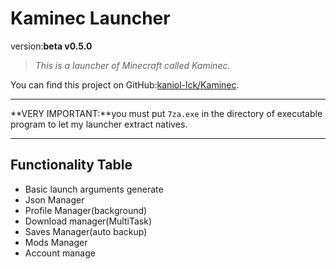 # Kaminec Launcher

version:**beta v0.5.0**

> *This is a launcher of Minecraft called Kaminec.*
>

You can find this project on GitHub:[kaniol-lck/Kaminec](www.github.com/kaniol-lck/kaminec).

-------

**VERY IMPORTANT:**you must put `7za.exe` in the directory of executable program to let my launcher extract natives.

------

## Functionality Table

- Basic launch arguments  generate
- Json Manager
- Profile Manager(background)
- Download manager(MultiTask)
- Saves Manager(auto backup)
- Mods Manager
- Account manage

